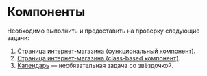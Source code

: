 Компоненты
===

Необходимо выполнить и предоставить на проверку следующие задачи:

1. [Страница интернет-магазина (функциональный компонент)](https://github.com/AnastasiaLunina/react-ra/tree/main/components/store-functional).
1. [Страница интернет-магазина (class-based компонент)](https://github.com/AnastasiaLunina/react-ra/tree/main/components/store-class).
1. [Календарь](https://github.com/AnastasiaLunina/react-ra/tree/main/components/react-calendar) — необязательная задача со звёздочкой.


